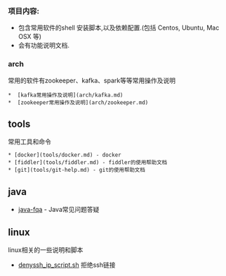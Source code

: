 
### 项目内容:

- 包含常用软件的shell 安装脚本,以及依赖配置.(包括 Centos, Ubuntu, Mac OSX 等)
- 会有功能说明文档.

### arch

常用的软件有zookeeper、kafka、spark等等常用操作及说明

	*  [kafka常用操作及说明](arch/kafka.md) 
	*  [zookeeper常用操作及说明](arch/zookeeper.md) 



## tools

常用工具和命令

	* [docker](tools/docker.md) - docker
	* [fiddler](tools/fiddler.md) - fiddler的使用帮助文档
	* [git](tools/git-help.md) - git的使用帮助文档



## java

* [java-fqa](java/java-fqa.md) - Java常见问题答疑



## linux

linux相关的一些说明和脚本

* [denyssh_ip_script.sh](linux/bash/denyssh_ip_script.sh) 拒绝ssh链接



